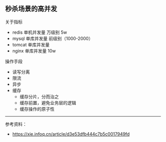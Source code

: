 ## 秒杀场景的高并发

关于指标
- redis 单机并发量  万级别 5w
- mysql 单库并发量 前级别（1000-2000）
- tomcat 单库并发量 
- nginx 单库并发量 10w



操作手段
- 读写分离
- 限流
- 异步
- 缓存
  - 缓存分片，分而治之
  - 缓存前置，避免业务层的逻辑
  - 缓存操作的原子性


--- 

参考资料：
- https://xie.infoq.cn/article/d3e53dfb444c7b5c0017949fd
